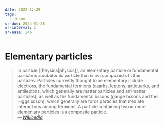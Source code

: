 ```yaml
---
date: 2022-12-29
tags:
  - inbox
sr-due: 2024-01-28
sr-interval: 2
sr-ease: 246
---
```


# Elementary particles

> In particle [[Physics|physics]], an elementary particle or fundamental
> particle is a subatomic particle that is not composed of other particles.
> Particles currently thought to be elementary include electrons, the
> fundamental fermions (quarks, leptons, antiquarks, and antileptons, which
> generally are matter particles and antimatter particles), as well as the
> fundamental bosons (gauge bosons and the Higgs boson), which generally are
> force particles that mediate interactions among fermions. A particle
> containing two or more elementary particles is a composite particle.\
> — <cite>[Wikipedia](https://en.wikipedia.org/wiki/Elementary_particle)</cite>
